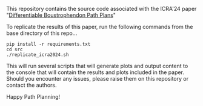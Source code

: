 This repository contains the source code associated with the ICRA'24 paper "[Differentiable Boustrophendon Path Plans](https://arxiv.org/abs/2309.09882)"

To replicate the results of this paper, run the following commands from the base directory of this repo...

    pip install -r requirements.txt
    cd src
    ./replicate_icra2024.sh

This will run several scripts that will generate plots and output content to the console that will contain the results and plots included in the paper. Should you encounter any issues, please raise them on this repository or contact the authors.

Happy Path Planning!

